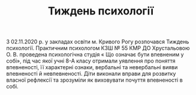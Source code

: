 ﻿---
title: Тиждень психології
---

З 02.11.2020 р. у закладах освіти м. Кривого Рогу розпочався Тиждень психології. Практичним психологом КЗШ № 55 КМР ДО Хрустальовою О. В. проведена психологічна студія « Що означає бути впевненим у собі», під час якої учні 8-А класу отримали уявлення про поняття впевненості, її характерні ознаки, вербальні та невербальні вияви впевненості й невпевненості. Діти виконали вправи для розвитку власної рефлексії та зрозуміли як виховувати почуття впевненості в собі.

<slideshow />
